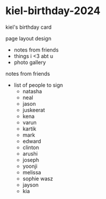 # kiel-birthday-2024
kiel's birthday card


page layout design

- notes from friends
- things i <3 abt u
- photo gallery


notes from friends
- list of people to sign
  - natasha
  - neal
  - jason
  - juskeerat
  - kena
  - varun
  - kartik
  - mark
  - edward
  - clinton
  - arushi
  - joseph
  - yoonji
  - melissa
  - sophie wasz
  - jayson
  - kia
